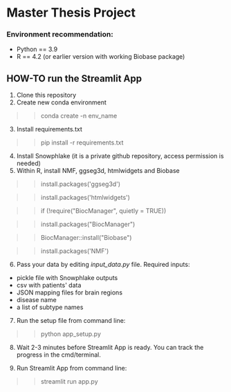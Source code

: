 # Master Thesis Project

### Environment recommendation: 
- Python == 3.9
- R == 4.2 (or earlier version with working Biobase package)

## HOW-TO run the Streamlit App

1. Clone this repository
2. Create new conda environment

>> conda create -n env_name

3. Install requirements.txt

>> pip install -r requirements.txt

4. Install Snowphlake (it is a private github repository, access permission is needed)
5. Within R, install NMF, ggseg3d, htmlwidgets and Biobase 

>> install.packages('ggseg3d')

>> install.packages('htmlwidgets')

>> if (!require("BiocManager", quietly = TRUE))

>> install.packages("BiocManager")

>> BiocManager::install("Biobase")

>> install.packages('NMF')

6. Pass your data by editing *input_data.py* file. Required inputs:
- pickle file with Snowphlake outputs
- csv with patients' data
- JSON mapping files for brain regions
- disease name
- a list of subtype names

7. Run the setup file from command line:

>> python app_setup.py

8. Wait 2-3 minutes before Streamlit App is ready. You can track the progress in the cmd/terminal. 

9. Run Streamlit App from command line:

>> streamlit run app.py

